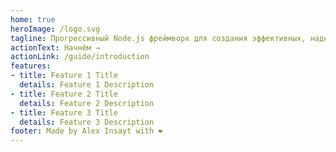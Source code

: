 ```yaml
---
home: true
heroImage: /logo.svg
tagline: Прогрессивный Node.js фреймворк для создания эффективных, надежных и масштабируемых приложений на сервере.
actionText: Начнём →
actionLink: /guide/introduction
features:
- title: Feature 1 Title
  details: Feature 1 Description
- title: Feature 2 Title
  details: Feature 2 Description
- title: Feature 3 Title
  details: Feature 3 Description
footer: Made by Alex Insayt with ❤️
---
```

